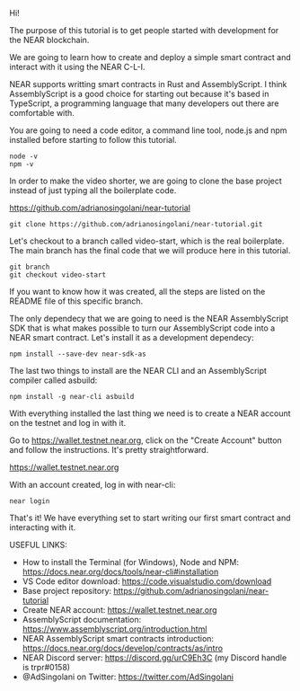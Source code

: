 Hi! 

The purpose of this tutorial is to get people started with development for the NEAR blockchain. 

We are going to learn how to create and deploy a simple smart contract and interact with it using the NEAR C-L-I.

NEAR supports writting smart contracts in Rust and AssemblyScript. I think AssemblyScript is a good choice for starting out because it's based in TypeScript, a programming language that many developers out there are comfortable with.

You are going to need a code editor, a command line tool, node.js and npm installed before starting to follow this tutorial.

```
node -v
npm -v
```

In order to make the video shorter, we are going to clone the base project instead of just typing all the boilerplate code. 

https://github.com/adrianosingolani/near-tutorial

```
git clone https://github.com/adrianosingolani/near-tutorial.git
```

Let's checkout to a branch called video-start, which is the real boilerplate. The main branch has the final code that we will produce here in this tutorial.

```
git branch
git checkout video-start
```

If you want to know how it was created, all the steps are listed on the README file of this specific branch.

The only dependecy that we are going to need is the NEAR AssemblyScript SDK that is what makes possible to turn our AssemblyScript code into a NEAR smart contract. Let's install it as a development dependecy:

```
npm install --save-dev near-sdk-as
```

The last two things to install are the NEAR CLI and an AssemblyScript compiler called asbuild:

```
npm install -g near-cli asbuild
```

With everything installed the last thing we need is to create a NEAR account on the testnet and log in with it. 

Go to https://wallet.testnet.near.org, click on the "Create Account" button and follow the instructions. It's pretty straightforward.

https://wallet.testnet.near.org

With an account created, log in with near-cli:

```
near login
```

That's it! We have everything set to start writing our first smart contract and interacting with it.


USEFUL LINKS:

- How to install the Terminal (for Windows), Node and NPM: https://docs.near.org/docs/tools/near-cli#installation
- VS Code editor download: https://code.visualstudio.com/download
- Base project repository: https://github.com/adrianosingolani/near-tutorial
- Create NEAR account: https://wallet.testnet.near.org
- AssemblyScript documentation: https://www.assemblyscript.org/introduction.html
- NEAR AssemblyScript smart contracts introduction: https://docs.near.org/docs/develop/contracts/as/intro
- NEAR Discord server: https://discord.gg/urC9Eh3C (my Discord handle is trpr#0158)
- @AdSingolani on Twitter: https://twitter.com/AdSingolani